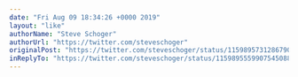 ```yaml
---
date: "Fri Aug 09 18:34:26 +0000 2019"
layout: "like"
authorName: "Steve Schoger"
authorUrl: "https://twitter.com/steveschoger"
originalPost: "https://twitter.com/steveschoger/status/1159895731286790147"
inReplyTo: "https://twitter.com/steveschoger/status/1159895559907545088"
---
```


